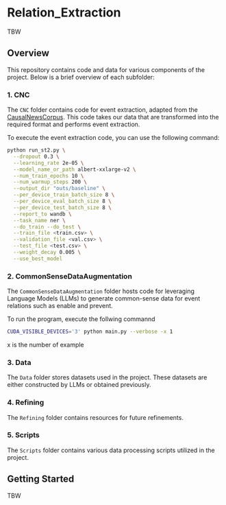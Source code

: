 # Relation_Extraction
TBW

## Overview

This repository contains code and data for various components of the project. Below is a brief overview of each subfolder:

### 1. CNC

The `CNC` folder contains code for event extraction, adapted from the [CausalNewsCorpus](https://github.com/tanfiona/CausalNewsCorpus/tree/master). This code takes our data that are transformed into the required format and performs event extraction.

To execute the event extraction code, you can use the following command:

```bash
python run_st2.py \
  --dropout 0.3 \
  --learning_rate 2e-05 \
  --model_name_or_path albert-xxlarge-v2 \
  --num_train_epochs 10 \
  --num_warmup_steps 200 \
  --output_dir "outs/baseline" \
  --per_device_train_batch_size 8 \
  --per_device_eval_batch_size 8 \
  --per_device_test_batch_size 8 \
  --report_to wandb \
  --task_name ner \
  --do_train --do_test \
  --train_file <train.csv> \
  --validation_file <val.csv> \
  --test_file <test.csv> \
  --weight_decay 0.005 \
  --use_best_model
```
### 2. CommonSenseDataAugmentation

The `CommonSenseDataAugmentation` folder hosts code for leveraging Language Models (LLMs) to generate common-sense data for event relations such as enable and prevent.

To run the program, execute the follwing commannd 
```bash
CUDA_VISIBLE_DEVICES='3' python main.py --verbose -x 1
```
x is the number of example 

### 3. Data

The `Data` folder stores datasets used in the project. These datasets are either constructed by LLMs or obtained previously.

### 4. Refining

The `Refining` folder contains resources for future refinements. 

### 5. Scripts

The `Scripts` folder contains various data processing scripts utilized in the project.

## Getting Started

TBW




